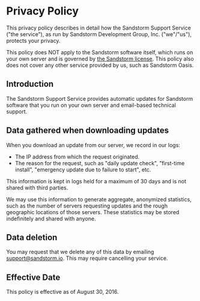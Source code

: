 # Privacy Policy

This privacy policy describes in detail how the Sandstorm Support Service ("the service"), as run by Sandstorm Development Group, Inc. ("we"/"us"), protects your privacy.

This policy does NOT apply to the Sandstorm software itself, which runs on your own server and is governed by [the Sandstorm license](https://github.com/sandstorm-io/sandstorm/blob/master/LICENSE). This policy also does not cover any other service provided by us, such as Sandstorm Oasis.

## Introduction

The Sandstorm Support Service provides automatic updates for Sandstorm software that you run on your own server and email-based technical support.

## Data gathered when downloading updates

When you download an update from our server, we record in our logs:

* The IP address from which the request originated.
* The reason for the request, such as "daily update check", "first-time install", "emergency update due to failure to start", etc.

This information is kept in logs held for a maximum of 30 days and is not shared with third parties.

We may use this information to generate aggregate, anonymized statistics, such as the number of servers requesting updates and the rough geographic locations of those servers. These statistics may be stored indefinitely and shared with anyone.

## Data deletion

You may request that we delete any of this data by emailing [support@sandstorm.io](mailto:support@sandstorm.io). This may require cancelling your service.

## Effective Date

This policy is effective as of August 30, 2016.
